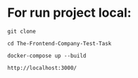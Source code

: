 # For run project local:

```
git clone 
```

```
cd The-Frontend-Company-Test-Task
```

```
docker-compose up --build
```

```
http://localhost:3000/
```

